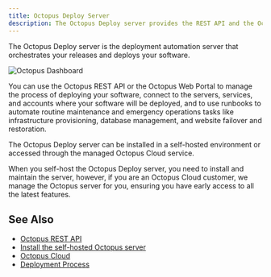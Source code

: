 ```yaml
---
title: Octopus Deploy Server
description: The Octopus Deploy server provides the REST API and the Octopus web portal to manage your deployments and infrastructure.
---
```


The Octopus Deploy server is the deployment automation server that orchestrates your releases and deploys your software.

![Octopus Dashboard](/docs/shared-content/concepts/mages/dashboard.png)

You can use the Octopus REST API or the Octopus Web Portal to manage the process of deploying your software, connect to the servers, services, and accounts where your software will be deployed, and to use runbooks to automate routine maintenance and emergency operations tasks like infrastructure provisioning, database management, and website failover and restoration.

The Octopus Deploy server can be installed in a self-hosted environment or accessed through the managed Octopus Cloud service.

When you self-host the Octopus Deploy server, you need to install and maintain the server, however, if you are an Octopus Cloud customer, we manage the Octopus server for you, ensuring you have early access to all the latest features.

## See Also

- [Octopus REST API](/docs/octopus-concepts/api.md)
- [Install the self-hosted Octopus server](/docs/installation/index.md)
- [Octopus Cloud](/docs/octopus-concepts/octopus-cloud.md)
- [Deployment Process](/docs/deployment-process/index.md)
